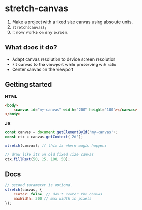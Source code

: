 # stretch-canvas

1. Make a project with a fixed size canvas using absolute units.
2. `stretch(canvas);`
3. It now works on any screen.

## What does it do?
- Adapt canvas resolution to device screen resolution
- Fit canvas to the viewport while preserving w:h ratio
- Center canvas on the viewport

## Getting started
**HTML**
```html
<body>
    <canvas id="my-canvas" width="200" height="100"></canvas>
</body>
```
**JS**
```js
const canvas = document.getElementById('my-canvas');
const ctx = canvas.getContext('2d');

stretch(canvas); // this is where magic happens

// draw like its an old fixed size canvas
ctx.fillRect(50, 25, 100, 50);
```

## Docs
```js
// second parameter is optional
stretch(canvas, {
    center: false, // don't center the canvas
    maxWidth: 300 // max width in pixels
});
```